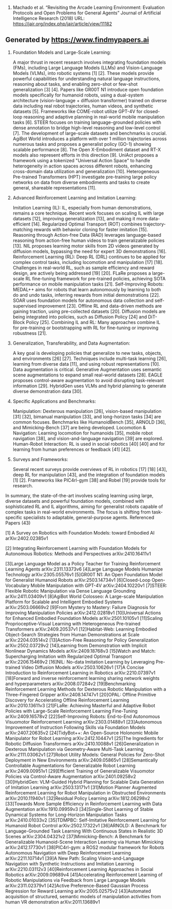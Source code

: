 1. Machado et al. “Revisiting the Arcade Learning Environment: Evaluation Protocols and Open Problems for General Agents” Journal of Artificial Intelligence Research (2018) URL: https://jair.org/index.php/jair/article/view/11182
## Generated by https://www.findmypapers.ai

1. Foundation Models and Large-Scale Learning:

    A major thrust in recent research involves integrating foundation models (FMs), including Large Language Models (LLMs) and Vision-Language Models (VLMs), into robotic systems [1] [2]. These models provide powerful capabilities for understanding natural language instructions, reasoning about tasks, and enabling zero-shot or few-shot generalization [3] [4].
    Papers like GR00T N1 introduce open foundation models specifically for humanoid robots, using a dual-system architecture (vision-language + diffusion transformer) trained on diverse data including real robot trajectories, human videos, and synthetic datasets [5].
    Frameworks like COME-robot utilize GPT-4V for closed-loop reasoning and adaptive planning in real-world mobile manipulation tasks [6]. STEER focuses on training language-grounded policies with dense annotation to bridge high-level reasoning and low-level control [7].
    The development of large-scale datasets and benchmarks is crucial. AgiBot World introduces a platform with over 1 million trajectories across numerous tasks and proposes a generalist policy (GO-1) showing scalable performance [8]. The Open X-Embodiment dataset and RT-X models also represent efforts in this direction [9].
    UniAct proposes a framework using a tokenized "Universal Action Space" to handle heterogeneity in action spaces across different robots, enhancing cross-domain data utilization and generalization [10].
    Heterogeneous Pre-trained Transformers (HPT) investigate pre-training large policy networks on data from diverse embodiments and tasks to create general, shareable representations [11].

2. Advanced Reinforcement Learning and Imitation Learning:

    Imitation Learning (IL): IL, especially from human demonstrations, remains a core technique. Recent work focuses on scaling IL with large datasets [12], improving generalization [13], and making it more data-efficient [14].
        Regularized Optimal Transport (ROT) combines trajectory-matching rewards with behavior cloning for faster imitation [15].
        Reasoning through Action-free Data (RAD) leverages language-based reasoning from action-free human videos to train generalizable policies [13].
        NIL proposes learning motor skills from 2D videos generated by diffusion models, bypassing the need for expert 3D demonstrations [16].
    Reinforcement Learning (RL): Deep RL (DRL) continues to be applied for complex control tasks, including locomotion and manipulation [17] [18].
        Challenges in real-world RL, such as sample efficiency and reward design, are actively being addressed [19] [20].
        FLaRe proposes a large-scale RL fine-tuning framework for pre-trained policies, achieving SOTA performance on mobile manipulation tasks [21].
        Self-Improving Robots: MEDAL++ aims for robots that learn autonomously by learning to both do and undo tasks, inferring rewards from initial demonstrations [22]. SOAR uses foundation models for autonomous data collection and self-supervised improvement [23].
        Offline RL and data-driven methods are gaining traction, using pre-collected datasets [20].
        Diffusion models are being integrated into policies, such as Diffusion Policy [24] and DiT-Block Policy [25].
    Combining IL and RL: Many approaches combine IL for pre-training or bootstrapping with RL for fine-tuning or improving robustness [21].

3. Generalization, Transferability, and Data Augmentation:

    A key goal is developing policies that generalize to new tasks, objects, and environments [26] [27].
    Techniques include multi-task learning [26], learning from diverse data [11], and using robust representations [10].
    Data augmentation is critical. Generative Augmentation uses semantic scene augmentations to expand small real-world datasets [28]. EAGLE proposes control-aware augmentation to avoid disrupting task-relevant information [29]. HybridGen uses VLMs and hybrid planning to generate diverse demonstration data [30].

4. Specific Applications and Benchmarks:

    Manipulation: Dexterous manipulation [26], vision-based manipulation [31] [32], bimanual manipulation [33], and long-horizon tasks [34] are common focuses. Benchmarks like HumanoidBench [35], ARNOLD [36], and Mimicking-Bench [37] are being developed.
    Locomotion & Navigation: Learning locomotion for humanoids [35], mobile robot navigation [38], and vision-and-language navigation [39] are explored.
    Human-Robot Interaction: RL is used in social robotics [40] [40] and for learning from human preferences or feedback [41] [42].

5. Surveys and Frameworks:

    Several recent surveys provide overviews of RL in robotics [17] [18] [43], deep RL for manipulation [43], and the integration of foundation models [1] [2].
    Frameworks like PIC4rl-gym [38] and Robel [19] provide tools for research.

In summary, the state-of-the-art involves scaling learning using large, diverse datasets and powerful foundation models, combined with sophisticated RL and IL algorithms, aiming for generalist robots capable of complex tasks in real-world environments. The focus is shifting from task-specific specialists to adaptable, general-purpose agents.
Referenced Papers (43)

[1] A Survey on Robotics with Foundation Models: toward Embodied AI
    arXiv:2402.02385v1

[2] Integrating Reinforcement Learning with Foundation Models for Autonomous Robotics: Methods and Perspectives
arXiv:2410.16411v1

[3]Large Language Model as a Policy Teacher for Training Reinforcement Learning Agents
arXiv:2311.13373v6
[4]Large Language Models Humanize Technology
arXiv:2305.05576v1
[5]GR00T N1: An Open Foundation Model for Generalist Humanoid Robots
arXiv:2503.14734v1
[6]Closed-Loop Open-Vocabulary Mobile Manipulation with GPT-4V
arXiv:2404.10220v1
[7]STEER: Flexible Robotic Manipulation via Dense Language Grounding
arXiv:2411.03409v1
[8]AgiBot World Colosseo: A Large-scale Manipulation Platform for Scalable and Intelligent Embodied Systems
arXiv:2503.06669v2
[9]From Mystery to Mastery: Failure Diagnosis for Improving Manipulation Policies
arXiv:2412.02818v1
[10]Universal Actions for Enhanced Embodied Foundation Models
arXiv:2501.10105v1
[11]Scaling Proprioceptive-Visual Learning with Heterogeneous Pre-trained Transformers
arXiv:2409.20537v1
[12]Habitat-Web: Learning Embodied Object-Search Strategies from Human Demonstrations at Scale
arXiv:2204.03514v2
[13]Action-Free Reasoning for Policy Generalization
arXiv:2502.03729v2
[14]Learning from Demonstration with Implicit Nonlinear Dynamics Models
arXiv:2409.18768v3
[15]Watch and Match: Supercharging Imitation with Regularized Optimal Transport
arXiv:2206.15469v2
[16]NIL: No-data Imitation Learning by Leveraging Pre-trained Video Diffusion Models
arXiv:2503.10626v1
[17]A Concise Introduction to Reinforcement Learning in Robotics
arXiv:2210.07397v1
[18]Forward and inverse reinforcement learning sharing network weights and hyperparameters
arXiv:2008.07284v2
[19]Benchmarking Reinforcement Learning Methods for Dexterous Robotic Manipulation with a Three-Fingered Gripper
arXiv:2408.14747v1
[20]OPAL: Offline Primitive Discovery for Accelerating Offline Reinforcement Learning
arXiv:2010.13611v3
[21]FLaRe: Achieving Masterful and Adaptive Robot Policies with Large-Scale Reinforcement Learning Fine-Tuning
arXiv:2409.16578v2
[22]Self-Improving Robots: End-to-End Autonomous Visuomotor Reinforcement Learning
arXiv:2303.01488v1
[23]Autonomous Improvement of Instruction Following Skills via Foundation Models
arXiv:2407.20635v2
[24]TidyBot++: An Open-Source Holonomic Mobile Manipulator for Robot Learning
arXiv:2412.10447v1
[25]The Ingredients for Robotic Diffusion Transformers
arXiv:2410.10088v1
[26]Generalization in Dexterous Manipulation via Geometry-Aware Multi-Task Learning
arXiv:2111.03062v1
[27]Robot Utility Models: General Policies for Zero-Shot Deployment in New Environments
arXiv:2409.05865v1
[28]Semantically Controllable Augmentations for Generalizable Robot Learning
arXiv:2409.00951v1
[29]Efficient Training of Generalizable Visuomotor Policies via Control-Aware Augmentation
arXiv:2401.09258v2
[30]HybridGen: VLM-Guided Hybrid Planning for Scalable Data Generation of Imitation Learning
arXiv:2503.13171v1
[31]Motion Planner Augmented Reinforcement Learning for Robot Manipulation in Obstructed Environments
arXiv:2010.11940v1
[32]Residual Policy Learning
arXiv:1812.06298v2
[33]Towards More Sample Efficiency in Reinforcement Learning with Data Augmentation
arXiv:1910.09959v3
[34]Single-Shot Learning of Stable Dynamical Systems for Long-Horizon Manipulation Tasks
arXiv:2410.01033v2
[35]TDMPBC: Self-Imitative Reinforcement Learning for Humanoid Robot Control
arXiv:2502.17322v1
[36]ARNOLD: A Benchmark for Language-Grounded Task Learning With Continuous States in Realistic 3D Scenes
arXiv:2304.04321v2
[37]Mimicking-Bench: A Benchmark for Generalizable Humanoid-Scene Interaction Learning via Human Mimicking
arXiv:2412.17730v1
[38]PIC4rl-gym: a ROS2 modular framework for Robots Autonomous Navigation with Deep Reinforcement Learning
arXiv:2211.10714v1
[39]A New Path: Scaling Vision-and-Language Navigation with Synthetic Instructions and Imitation Learning
arXiv:2210.03112v3
[40]Reinforcement Learning Approaches in Social Robotics
arXiv:2009.09689v4
[41]Accelerating Reinforcement Learning of Robotic Manipulations via Feedback from Large Language Models
arXiv:2311.02379v1
[42]Active Preference-Based Gaussian Process Regression for Reward Learning
arXiv:2005.02575v2
[43]Automated acquisition of structured, semantic models of manipulation activities from human VR demonstration
arXiv:2011.13689v1
